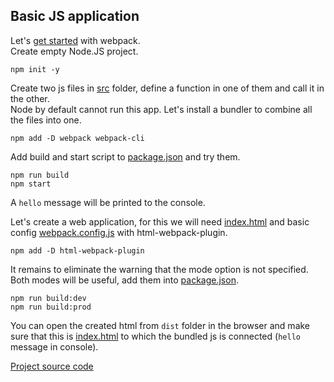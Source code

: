 ## Basic JS application
Let's [get started](https://webpack.js.org/guides/getting-started/) with webpack.  
Create empty Node.JS project.  
```
npm init -y
```

Create two js files in [src](src) folder, define a function in one of them and call it in the other.  
Node by default cannot run this app. Let's install a bundler to combine all the files into one.
```
npm add -D webpack webpack-cli
```

Add build and start script to [package.json](package.json) and try them.
```
npm run build
npm start
```
A `hello` message will be printed to the console.

Let's create a web application, for this we will need [index.html](src/index.html) and basic config [webpack.config.js](webpack.config.js) with html-webpack-plugin.
```
npm add -D html-webpack-plugin
```

It remains to eliminate the warning that the mode option is not specified. Both modes will be useful, add them into [package.json](package.json).
```
npm run build:dev
npm run build:prod
```

You can open the created html from `dist` folder in the browser and make sure that this is [index.html](src/index.html) to which the bundled js is connected (`hello` message in console).

[Project source code](./)
